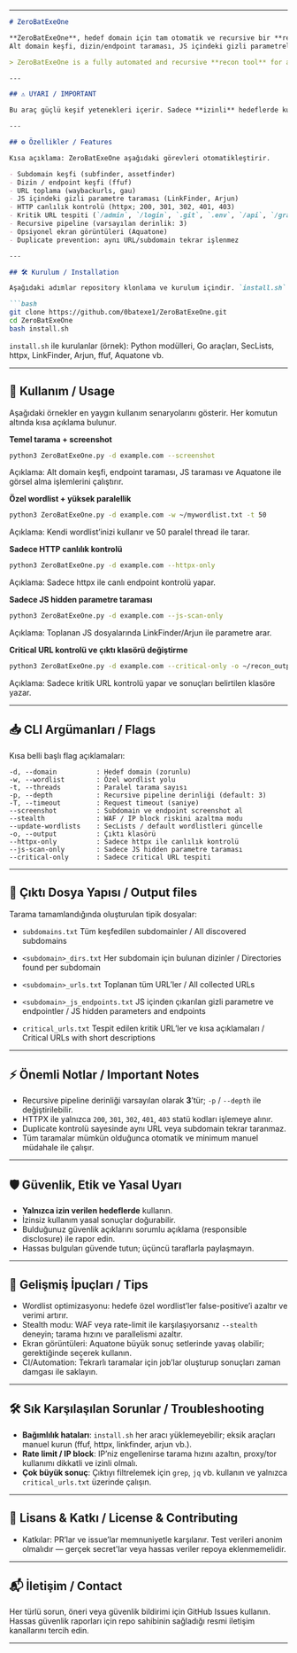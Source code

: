 

---

````markdown
# ZeroBatExeOne

**ZeroBatExeOne**, hedef domain için tam otomatik ve recursive bir **recon (keşif) aracı**dır.  
Alt domain keşfi, dizin/endpoint taraması, JS içindeki gizli parametrelerin analizi ve kritik URL tespitini tek komutla yapar.

> ZeroBatExeOne is a fully automated and recursive **recon tool** for a target domain. It performs subdomain discovery, directory scanning, JS hidden parameter analysis, and critical URL detection — all in a single command.

---

## ⚠️ UYARI / IMPORTANT

Bu araç güçlü keşif yetenekleri içerir. Sadece **izinli** hedeflerde kullanın: kendi altyapınız, kurumunuzun izni veya açıkça izin verilmiş bug-bounty hedefleri. İzinsiz tarama yasal sonuçlara yol açabilir.

---

## ⚙️ Özellikler / Features

Kısa açıklama: ZeroBatExeOne aşağıdaki görevleri otomatikleştirir.

- Subdomain keşfi (subfinder, assetfinder)  
- Dizin / endpoint keşfi (ffuf)  
- URL toplama (waybackurls, gau)  
- JS içindeki gizli parametre taraması (LinkFinder, Arjun)  
- HTTP canlılık kontrolü (httpx; 200, 301, 302, 401, 403)  
- Kritik URL tespiti (`/admin`, `/login`, `.git`, `.env`, `/api`, `/graphql`, `?id=`, `?file=` vb.)  
- Recursive pipeline (varsayılan derinlik: 3)  
- Opsiyonel ekran görüntüleri (Aquatone)  
- Duplicate prevention: aynı URL/subdomain tekrar işlenmez

---

## 🛠 Kurulum / Installation

Aşağıdaki adımlar repository klonlama ve kurulum içindir. `install.sh` gerekli araçları ve bağımlılıkları kurar.

```bash
git clone https://github.com/0batexe1/ZeroBatExeOne.git
cd ZeroBatExeOne
bash install.sh
````

`install.sh` ile kurulanlar (örnek): Python modülleri, Go araçları, SecLists, httpx, LinkFinder, Arjun, ffuf, Aquatone vb.

---

## 🧭 Kullanım / Usage

Aşağıdaki örnekler en yaygın kullanım senaryolarını gösterir. Her komutun altında kısa açıklama bulunur.

**Temel tarama + screenshot**

```bash
python3 ZeroBatExeOne.py -d example.com --screenshot
```

Açıklama: Alt domain keşfi, endpoint taraması, JS taraması ve Aquatone ile görsel alma işlemlerini çalıştırır.

**Özel wordlist + yüksek paralellik**

```bash
python3 ZeroBatExeOne.py -d example.com -w ~/mywordlist.txt -t 50
```

Açıklama: Kendi wordlist’inizi kullanır ve 50 paralel thread ile tarar.

**Sadece HTTP canlılık kontrolü**

```bash
python3 ZeroBatExeOne.py -d example.com --httpx-only
```

Açıklama: Sadece httpx ile canlı endpoint kontrolü yapar.

**Sadece JS hidden parametre taraması**

```bash
python3 ZeroBatExeOne.py -d example.com --js-scan-only
```

Açıklama: Toplanan JS dosyalarında LinkFinder/Arjun ile parametre arar.

**Critical URL kontrolü ve çıktı klasörü değiştirme**

```bash
python3 ZeroBatExeOne.py -d example.com --critical-only -o ~/recon_output
```

Açıklama: Sadece kritik URL kontrolü yapar ve sonuçları belirtilen klasöre yazar.

---

## 📥 CLI Argümanları / Flags

Kısa belli başlı flag açıklamaları:

```
-d, --domain          : Hedef domain (zorunlu)
-w, --wordlist        : Özel wordlist yolu
-t, --threads         : Paralel tarama sayısı
-p, --depth           : Recursive pipeline derinliği (default: 3)
-T, --timeout         : Request timeout (saniye)
--screenshot          : Subdomain ve endpoint screenshot al
--stealth             : WAF / IP block riskini azaltma modu
--update-wordlists    : SecLists / default wordlistleri güncelle
-o, --output          : Çıktı klasörü
--httpx-only          : Sadece httpx ile canlılık kontrolü
--js-scan-only        : Sadece JS hidden parametre taraması
--critical-only       : Sadece critical URL tespiti
```

---

## 📂 Çıktı Dosya Yapısı / Output files

Tarama tamamlandığında oluşturulan tipik dosyalar:

* `subdomains.txt`
  Tüm keşfedilen subdomainler / All discovered subdomains

* `<subdomain>_dirs.txt`
  Her subdomain için bulunan dizinler / Directories found per subdomain

* `<subdomain>_urls.txt`
  Toplanan tüm URL’ler / All collected URLs

* `<subdomain>_js_endpoints.txt`
  JS içinden çıkarılan gizli parametre ve endpointler / JS hidden parameters and endpoints

* `critical_urls.txt`
  Tespit edilen kritik URL’ler ve kısa açıklamaları / Critical URLs with short descriptions

---

## ⚡ Önemli Notlar / Important Notes

* Recursive pipeline derinliği varsayılan olarak **3**’tür; `-p` / `--depth` ile değiştirilebilir.
* HTTPX ile yalnızca `200`, `301`, `302`, `401`, `403` statü kodları işlemeye alınır.
* Duplicate kontrolü sayesinde aynı URL veya subdomain tekrar taranmaz.
* Tüm taramalar mümkün olduğunca otomatik ve minimum manuel müdahale ile çalışır.

---

## 🛡 Güvenlik, Etik ve Yasal Uyarı

* **Yalnızca izin verilen hedeflerde** kullanın.
* İzinsiz kullanım yasal sonuçlar doğurabilir.
* Bulduğunuz güvenlik açıklarını sorumlu açıklama (responsible disclosure) ile rapor edin.
* Hassas bulguları güvende tutun; üçüncü taraflarla paylaşmayın.

---

## 🧩 Gelişmiş İpuçları / Tips

* Wordlist optimizasyonu: hedefe özel wordlist’ler false-positive’i azaltır ve verimi artırır.
* Stealth modu: WAF veya rate-limit ile karşılaşıyorsanız `--stealth` deneyin; tarama hızını ve parallelismi azaltır.
* Ekran görüntüleri: Aquatone büyük sonuç setlerinde yavaş olabilir; gerektiğinde seçerek kullanın.
* CI/Automation: Tekrarlı taramalar için job’lar oluşturup sonuçları zaman damgası ile saklayın.

---

## 🛠 Sık Karşılaşılan Sorunlar / Troubleshooting

* **Bağımlılık hataları**: `install.sh` her aracı yüklemeyebilir; eksik araçları manuel kurun (ffuf, httpx, linkfinder, arjun vb.).
* **Rate limit / IP block**: IP’niz engellenirse tarama hızını azaltın, proxy/tor kullanımı dikkatli ve izinli olmalı.
* **Çok büyük sonuç**: Çıktıyı filtrelemek için `grep`, `jq` vb. kullanın ve yalnızca `critical_urls.txt` üzerinde çalışın.

---

## 🧾 Lisans & Katkı / License & Contributing

* Katkılar: PR’lar ve issue’lar memnuniyetle karşılanır. Test verileri anonim olmalıdır — gerçek secret'lar veya hassas veriler repoya eklenmemelidir.

---

## 📬 İletişim / Contact

Her türlü sorun, öneri veya güvenlik bildirimi için GitHub Issues kullanın. Hassas güvenlik raporları için repo sahibinin sağladığı resmi iletişim kanallarını tercih edin.

---








